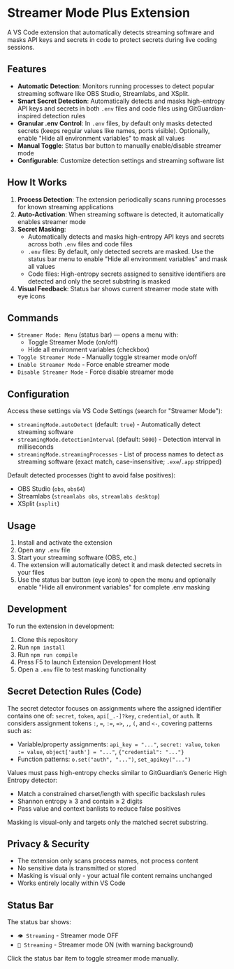 # Streamer Mode Plus Extension

A VS Code extension that automatically detects streaming software and masks API keys and secrets in code to protect secrets during live coding sessions.

## Features

- **Automatic Detection**: Monitors running processes to detect popular streaming software like OBS Studio, Streamlabs, and XSplit.
- **Smart Secret Detection**: Automatically detects and masks high-entropy API keys and secrets in both `.env` files and code files using GitGuardian-inspired detection rules
- **Granular .env Control**: In `.env` files, by default only masks detected secrets (keeps regular values like names, ports visible). Optionally, enable "Hide all environment variables" to mask all values
- **Manual Toggle**: Status bar button to manually enable/disable streamer mode
- **Configurable**: Customize detection settings and streaming software list

## How It Works

1. **Process Detection**: The extension periodically scans running processes for known streaming applications
2. **Auto-Activation**: When streaming software is detected, it automatically enables streamer mode
3. **Secret Masking**:
   - Automatically detects and masks high-entropy API keys and secrets across both `.env` files and code files
   - `.env` files: By default, only detected secrets are masked. Use the status bar menu to enable "Hide all environment variables" and mask all values
   - Code files: High-entropy secrets assigned to sensitive identifiers are detected and only the secret substring is masked
4. **Visual Feedback**: Status bar shows current streamer mode state with eye icons

## Commands

- `Streamer Mode: Menu` (status bar) — opens a menu with:
  - Toggle Streamer Mode (on/off)
  - Hide all environment variables (checkbox)
- `Toggle Streamer Mode` - Manually toggle streamer mode on/off
- `Enable Streamer Mode` - Force enable streamer mode
- `Disable Streamer Mode` - Force disable streamer mode

## Configuration

Access these settings via VS Code Settings (search for "Streamer Mode"):

- `streamingMode.autoDetect` (default: `true`) - Automatically detect streaming software
- `streamingMode.detectionInterval` (default: `5000`) - Detection interval in milliseconds  
- `streamingMode.streamingProcesses` - List of process names to detect as streaming software (exact match, case-insensitive; `.exe`/`.app` stripped)

Default detected processes (tight to avoid false positives):
- OBS Studio (`obs`, `obs64`)
- Streamlabs (`streamlabs obs`, `streamlabs desktop`)
- XSplit (`xsplit`)

## Usage

1. Install and activate the extension
2. Open any `.env` file
3. Start your streaming software (OBS, etc.)
4. The extension will automatically detect it and mask detected secrets in your files
5. Use the status bar button (eye icon) to open the menu and optionally enable "Hide all environment variables" for complete .env masking

## Development

To run the extension in development:

1. Clone this repository
2. Run `npm install`
3. Run `npm run compile` 
4. Press F5 to launch Extension Development Host
5. Open a `.env` file to test masking functionality

## Secret Detection Rules (Code)

The secret detector focuses on assignments where the assigned identifier contains one of: `secret`, `token`, `api[_.-]?key`, `credential`, or `auth`. It considers assignment tokens `:`, `=`, `:=`, `=>`, `,`, `(`, and `<-`, covering patterns such as:

- Variable/property assignments: `api_key = "..."`, `secret: value`, `token := value`, `object['auth'] = "..."`, `{"credential": "..."}`
- Function patterns: `o.set("auth", "...")`, `set_apikey("...")`

Values must pass high-entropy checks similar to GitGuardian’s Generic High Entropy detector:
- Match a constrained charset/length with specific backslash rules
- Shannon entropy ≥ 3 and contain ≥ 2 digits
- Pass value and context banlists to reduce false positives

Masking is visual-only and targets only the matched secret substring.

## Privacy & Security

- The extension only scans process names, not process content
- No sensitive data is transmitted or stored
- Masking is visual only - your actual file content remains unchanged
- Works entirely locally within VS Code

## Status Bar

The status bar shows:
- `👁 Streaming` - Streamer mode OFF
- `🙈 Streaming` - Streamer mode ON (with warning background)

Click the status bar item to toggle streamer mode manually.
